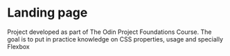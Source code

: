# Landing page
Project developed as part of The Odin Project Foundations Course.
The goal is to put in practice knowledge on CSS properties, usage and specially Flexbox
